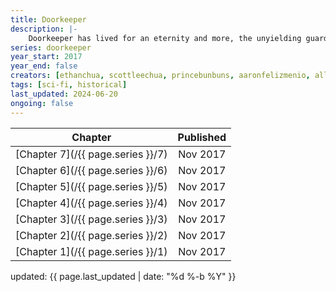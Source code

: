 ```yaml
---
title: Doorkeeper
description: |-
    Doorkeeper has lived for an eternity and more, the unyielding guardian of the Ways of time and space. His task: to reveal to mortals the consequences of their choices. He does not interfere. But perhaps even the oldest beings can change...
series: doorkeeper
year_start: 2017
year_end: false
creators: [ethanchua, scottleechua, princebunbuns, aaronfelizmenio, allentotingski, the_dojigiri, kodonemo, japmkl, brentsabas, borgdraws]
tags: [sci-fi, historical]
last_updated: 2024-06-20
ongoing: false
---
```


| Chapter | Published |
|:-:|:-:|
| [Chapter 7](/{{ page.series }}/7) | Nov 2017 |
| [Chapter 6](/{{ page.series }}/6) | Nov 2017 |
| [Chapter 5](/{{ page.series }}/5) | Nov 2017 |
| [Chapter 4](/{{ page.series }}/4) | Nov 2017 |
| [Chapter 3](/{{ page.series }}/3) | Nov 2017 |
| [Chapter 2](/{{ page.series }}/2) | Nov 2017 |
| [Chapter 1](/{{ page.series }}/1) | Nov 2017 |

<p class="comic-last-updated">
updated: {{ page.last_updated | date: "%d %-b %Y" }}
</p>